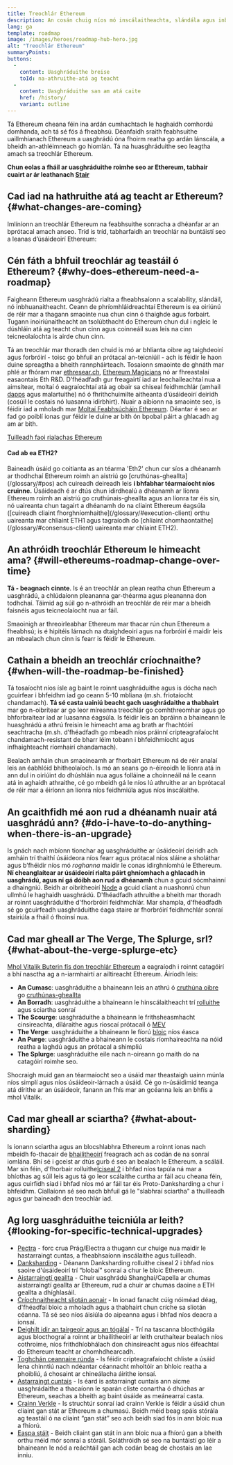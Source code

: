 ```yaml
---
title: Treochlár Ethereum
description: An cosán chuig níos mó inscálaitheachta, slándála agus inbhuanaitheachta do Ethereum.
lang: ga
template: roadmap
image: /images/heroes/roadmap-hub-hero.jpg
alt: "Treochlár Ethereum"
summaryPoints:
buttons:
  - 
    content: Uasghráduithe breise
    toId: na-athruithe-atá ag teacht
  - 
    content: Uasghráduithe san am atá caite
    href: /history/
    variant: outline
---
```


Tá Ethereum cheana féin ina ardán cumhachtach le haghaidh comhordú domhanda, ach tá sé fós á fheabhsú. Déanfaidh sraith feabhsuithe uaillmhianach Ethereum a uasghrádú óna fhoirm reatha go ardán lánscála, a bheidh an-athléimneach go hiomlán. Tá na huasghráduithe seo leagtha amach sa treochlár Ethereum.

**Chun eolas a fháil ar uasghráduithe roimhe seo ar Ethereum, tabhair cuairt ar ár leathanach [Stair](/history/)**

## Cad iad na hathruithe atá ag teacht ar Ethereum? {#what-changes-are-coming}

Imlíníonn an treochlár Ethereum na feabhsuithe sonracha a dhéanfar ar an bprótacal amach anseo. Tríd is tríd, tabharfaidh an treochlár na buntáistí seo a leanas d’úsáideoirí Ethereum:

<CardGrid>
  <RoadmapActionCard
    href="/roadmap/scaling"
    title="Idirbhearta níos saoire"
    image="scaling"
    description="Rollups are too expensive and rely on centralized components, causing users to place too much trust in their operators. The roadmap includes fixes for both of these problems."
    buttonText="More on reducing fees"
  />
  <RoadmapActionCard
    href="/roadmap/security"
    title="Slándála breise"
    image="security"
    description="Ethereum is already very secure but it can be made even stronger, ready to withstand all kinds of attack far into the future."
    buttonText="More on security"
  />
  <RoadmapActionCard
    href="/roadmap/user-experience"
    title="Taithí úsáideora níos fearr"
    image="userExperience"
    description="More support for smart contract wallets and light-weight nodes will make using Ethereum simpler and safer."
    buttonText="More on user experience"
  />
  <RoadmapActionCard
    href="/roadmap/future-proofing"
    title="Promhadh don todhchaí"
    image="futureProofing"
    description="Ethereum researchers and developers are solving tomorrow's problems today, readying the network for future generations."
    buttonText="More on future proofing"
  />
</CardGrid>

## Cén fáth a bhfuil treochlár ag teastáil ó Ethereum? {#why-does-ethereum-need-a-roadmap}

Faigheann Ethereum uasghrádú rialta a fheabhsaíonn a scalability, slándáil, nó inbhuanaitheacht. Ceann de phríomhláidreachtaí Ethereum is ea oiriúnú de réir mar a thagann smaointe nua chun cinn ó thaighde agus forbairt. Tugann inoiriúnaitheacht an tsolúbthacht do Ethereum chun dul i ngleic le dúshláin atá ag teacht chun cinn agus coinneáil suas leis na cinn teicneolaíochta is airde chun cinn.

<RoadmapImageContent title="Conas a shainítear an treochlár">

Tá an treochlár mar thoradh den chuid is mó ar bhlianta oibre ag taighdeoirí agus forbróirí - toisc go bhfuil an prótacal an-teicniúil - ach is féidir le haon duine spreagtha a bheith rannpháirteach. Tosaíonn smaointe de ghnáth mar phlé ar fhóram mar [ethresear.ch](https://ethresear.ch/), [Ethereum Magicians](https://ethereum-magicians.org/) nó ar fhreastalaí easaontais Eth R&D. D’fhéadfadh gur freagairtí iad ar leochaileachtaí nua a aimsítear, moltaí ó eagraíochtaí atá ag obair sa chiseal feidhmchlár (amhail [dapps](/glossary/#dapp) agus malartuithe) nó ó fhrithchuimilte aitheanta d’úsáideoirí deiridh (cosúil le costais nó luasanna idirbhirt). Nuair a aibíonn na smaointe seo, is féidir iad a mholadh mar [Moltaí Feabhsúcháin Ethereum](https://eips.ethereum.org/). Déantar é seo ar fad go poiblí ionas gur féidir le duine ar bith ón bpobal páirt a ghlacadh ag am ar bith.

[Tuilleadh faoi rialachas Ethereum](/rialachas/)

</RoadmapImageContent>

<InfoBanner mb={8}>
  <h4 style={{ marginTop: 0 }}>Cad ab ea ETH2?</h4>

  <p>Baineadh úsáid go coitianta as an téarma 'Eth2' chun cur síos a dhéanamh ar thodhchaí Ethereum roimh an aistriú go [cruthúnas-gheallta](/glossary/#pos) ach cuireadh deireadh leis <strong>i bhfabhar téarmaíocht níos cruinne.</strong> Úsáideadh é ar dtús chun idirdhealú a dhéanamh ar líonra Ethereum roimh an aistriú go cruthúnais-gheallta agus an líonra tar éis sin, nó uaireanta chun tagairt a dhéanamh do na cliaint Ethereum éagsúla ([cuireadh cliaint fhorghníomhaithe](/glossary/#execution-client) orthu uaireanta mar chliaint ETH1 agus tagraíodh do [chliaint chomhaontaithe](/glossary/#consensus-client) uaireanta mar chliaint ETH2).</p>

</InfoBanner>

## An athróidh treochlár Ethereum le himeacht ama? {#will-ethereums-roadmap-change-over-time}

**Tá - beagnach cinnte**. Is é an treochlár an plean reatha chun Ethereum a uasghrádú, a chlúdaíonn pleananna gar-théarma agus pleananna don todhchaí. Táimid ag súil go n-athróidh an treochlár de réir mar a bheidh faisnéis agus teicneolaíocht nua ar fáil.

Smaoinigh ar threoirleabhar Ethereum mar thacar rún chun Ethereum a fheabhsú; is é hipitéis lárnach na dtaighdeoirí agus na forbróirí é maidir leis an mbealach chun cinn is fearr is féidir le Ethereum.

## Cathain a bheidh an treochlár críochnaithe? {#when-will-the-roadmap-be-finished}

Tá tosaíocht níos ísle ag baint le roinnt uasghráduithe agus is dócha nach gcuirfear i bhfeidhm iad go ceann 5-10 mbliana (m.sh. friotaíocht chandamach). **Tá sé casta uainiú beacht gach uasghrádaithe a thabhairt** mar go n-oibrítear ar go leor míreanna treochlár go comhthreomhar agus go bhforbraítear iad ar luasanna éagsúla. Is féidir leis an bpráinn a bhaineann le huasghrádú a athrú freisin le himeacht ama ag brath ar fhachtóirí seachtracha (m.sh. d’fhéadfadh go mbeadh níos práinní cripteagrafaíocht chandamach-resistant de bharr léim tobann i bhfeidhmíocht agus infhaighteacht ríomhairí chandamach).

Bealach amháin chun smaoineamh ar fhorbairt Ethereum ná de réir analaí leis an éabhlóid bhitheolaíoch. Is mó an seans go n-éireoidh le líonra atá in ann dul in oiriúint do dhúshláin nua agus folláine a choinneáil ná le ceann atá in aghaidh athraithe, cé go mbeidh gá le níos lú athruithe ar an bprótacal de réir mar a éiríonn an líonra níos feidhmiúla agus níos inscálaithe.

## An gcaithfidh mé aon rud a dhéanamh nuair atá uasghrádú ann? {#do-i-have-to-do-anything-when-there-is-an-upgrade}

Is gnách nach mbíonn tionchar ag uasghráduithe ar úsáideoirí deiridh ach amháin trí thaithí úsáideora níos fearr agus prótacal níos sláine a sholáthar agus b’fhéidir níos mó <i>roghanna</i> maidir le conas idirghníomhú le Ethereum. **Ní cheanglaítear ar úsáideoirí rialta páirt ghníomhach a ghlacadh in uasghrádú, agus ní gá dóibh aon rud a dhéanamh** chun a gcuid sócmhainní a dhaingniú. Beidh ar oibritheoirí [Node](/glossary/#node) a gcuid cliant a nuashonrú chun ullmhú le haghaidh uasghrádú. D'fhéadfadh athruithe a bheith mar thoradh ar roinnt uasghráduithe d'fhorbróirí feidhmchlár. Mar shampla, d'fhéadfadh sé go gcuirfeadh uasghráduithe éaga staire ar fhorbróirí feidhmchlár sonraí stairiúla a fháil ó fhoinsí nua.

## Cad mar gheall ar The Verge, The Splurge, srl? {#what-about-the-verge-splurge-etc}

[ Mhol Vitalik Buterin fís don treochlár Ethereum](https://twitter.com/VitalikButerin/status/1741190491578810445) a eagraíodh i roinnt catagóirí a bhí nasctha ag a n-iarmhairtí ar ailtireacht Ethereum. Áiríodh leis:

- **An Cumasc**: uasghráduithe a bhaineann leis an athrú ó [cruthúna oibre](/glossary/#pow) go [cruthúnas-gheallta](/glossary/#pos)
- **An Borradh**: uasghráduithe a bhaineann le hinscálaitheacht trí [rolluithe](/glossary/#rollups) agus sciartha sonraí
- **The Scourge**: uasghráduithe a bhaineann le frithsheasmhacht cinsireachta, díláraithe agus rioscaí prótacail ó [MEV](/glossary/#mev)
- **The Verge**: uasghráduithe a bhaineann le fíorú [bloic](/glossary/#block) níos éasca
- **An Purge**: uasghráduithe a bhaineann le costais ríomhaireachta na nóid reatha a laghdú agus an prótacal a shimpliú
- **The Splurge**: uasghráduithe eile nach n-oireann go maith do na catagóirí roimhe seo.

Shocraigh muid gan an téarmaíocht seo a úsáid mar theastaigh uainn múnla níos simplí agus níos úsáideoir-lárnach a úsáid. Cé go n-úsáidimid teanga atá dírithe ar an úsáideoir, fanann an fhís mar an gcéanna leis an bhfís a mhol Vitalik.

## Cad mar gheall ar sciartha? {#what-about-sharding}

Is ionann  sciartha agus an blocshlabhra Ethereum a roinnt ionas nach mbeidh fo-thacair de [bhailitheoirí](/glossary/#validator) freagrach ach as codán de na sonraí iomlána. Bhí sé i gceist ar dtús gurb é seo an bealach le Ethereum. a scáláil. Mar sin féin, d'fhorbair rolluithe[lciseal 2](/glossary/#layer-2) i bhfad níos tapúla ná mar a bhíothas ag súil leis agus tá go leor scálaithe curtha ar fáil acu cheana féin, agus cuirfidh siad i bhfad níos mó ar fáil tar éis Proto-Danksharding a chur i bhfeidhm. Ciallaíonn sé seo nach bhfuil gá le "slabhraí sciartha" a thuilleadh agus gur baineadh den treochlár iad.

## Ag lorg uasghráduithe teicniúla ar leith? {#looking-for-specific-technical-upgrades}

- [Pectra](/roadmap/pectra) - forc crua Prág/Electra a thugann cur chuige nua maidir le hastarraingt cuntas, a fheabhsaíonn inscálaithe agus tuilleadh.
- [Danksharding](/roadmap/danksharding) - Déanann Danksharding rolluithe ciseal 2 i bhfad níos saoire d'úsáideoirí trí “blobaí” sonraí a chur le bloic Ethereum.
- [Aistarraingtí geallta](/staking/backals) - Chuir uasghrádú Shanghai/Capella ar chumas aistarraingtí geallta ar Ethereum, rud a chuir ar chumas daoine a ETH geallta a dhíghlasáil.
- [Críochnaitheacht sliotán aonair](/roadmap/single-slot-finality) - In ionad fanacht cúig nóiméad déag, d'fhéadfaí bloic a mholadh agus a thabhairt chun críche sa sliotán céanna. Tá sé seo níos áisiúla do aipeanna agus i bhfad níos deacra a ionsaí.
- [Deighilt idir an tairgeoir agus an tógálaí](/roadmap/pbs) - Trí na tascanna blocthógála agus blocthograí a roinnt ar bhailitheoirí ar leith cruthaítear bealach níos cothroime, níos frithdhíobhálach don chinsireacht agus níos éifeachtaí do Ethereum teacht ar chomhdhearcadh.
- [Toghchán ceannaire rúnda](/roadmap/secret-leader-election) - Is féidir cripteagrafaíocht chliste a úsáid lena chinntiú nach ndéantar céannacht mholtóir an bhloic reatha a phoibliú, á chosaint ar chineálacha áirithe ionsaí.
- [Astarraingt cuntais](/roadmap/account-abstraction) - Is éard is astarraingt cuntais ann aicme uasghrádaithe a thacaíonn le sparán cliste conartha ó dhúchas ar Ethereum, seachas a bheith ag baint úsáide as meánearraí casta.
- [Crainn Verkle](/roadmap/verkle-trees) - Is struchtúr sonraí iad crainn Verkle is féidir a úsáid chun cliaint gan stát ar Ethereum a chumasú. Beidh méid beag spáis stórála ag teastáil ó na cliaint “gan stát” seo ach beidh siad fós in ann bloic nua a fhíorú.
- [Easpa stáit](/roadmap/statelessness) - Beidh cliaint gan stát in ann bloic nua a fhíorú gan a bheith orthu méid mór sonraí a stóráil. Soláthróidh sé seo na buntáistí go léir a bhaineann le nód a reáchtáil gan ach codán beag de chostais an lae inniu.
